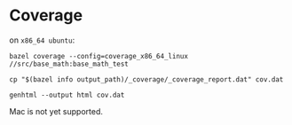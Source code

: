 # Coverage

on `x86_64 ubuntu`:

```
bazel coverage --config=coverage_x86_64_linux //src/base_math:base_math_test

cp "$(bazel info output_path)/_coverage/_coverage_report.dat" cov.dat

genhtml --output html cov.dat
```

Mac is not yet supported.
